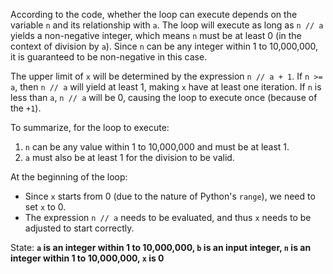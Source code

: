 According to the code, whether the loop can execute depends on the variable `n` and its relationship with `a`. The loop will execute as long as `n // a` yields a non-negative integer, which means `n` must be at least 0 (in the context of division by `a`). Since `n` can be any integer within 1 to 10,000,000, it is guaranteed to be non-negative in this case. 

The upper limit of `x` will be determined by the expression `n // a + 1`. If `n >= a`, then `n // a` will yield at least 1, making `x` have at least one iteration. If `n` is less than `a`, `n // a` will be 0, causing the loop to execute once (because of the `+1`).

To summarize, for the loop to execute:
1. `n` can be any value within 1 to 10,000,000 and must be at least 1.
2. `a` must also be at least 1 for the division to be valid. 

At the beginning of the loop:
- Since `x` starts from 0 (due to the nature of Python's `range`), we need to set `x` to 0.
- The expression `n // a` needs to be evaluated, and thus `x` needs to be adjusted to start correctly.

State: **`a` is an integer within 1 to 10,000,000, `b` is an input integer, `n` is an integer within 1 to 10,000,000, `x` is 0**